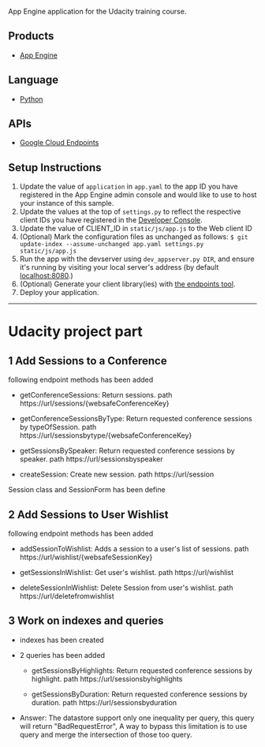 App Engine application for the Udacity training course.

## Products
- [App Engine][1]

## Language
- [Python][2]

## APIs
- [Google Cloud Endpoints][3]

## Setup Instructions
1. Update the value of `application` in `app.yaml` to the app ID you
   have registered in the App Engine admin console and would like to use to host
   your instance of this sample.
1. Update the values at the top of `settings.py` to
   reflect the respective client IDs you have registered in the
   [Developer Console][4].
1. Update the value of CLIENT_ID in `static/js/app.js` to the Web client ID
1. (Optional) Mark the configuration files as unchanged as follows:
   `$ git update-index --assume-unchanged app.yaml settings.py static/js/app.js`
1. Run the app with the devserver using `dev_appserver.py DIR`, and ensure it's running by visiting your local server's address (by default [localhost:8080][5].)
1. (Optional) Generate your client library(ies) with [the endpoints tool][6].
1. Deploy your application.


[1]: https://developers.google.com/appengine
[2]: http://python.org
[3]: https://developers.google.com/appengine/docs/python/endpoints/
[4]: https://console.developers.google.com/
[5]: https://localhost:8080/
[6]: https://developers.google.com/appengine/docs/python/endpoints/endpoints_tool

---------------------------------------------------------------------------------

# Udacity project part

## 1 Add Sessions to a Conference

following endpoint methods has been added
- getConferenceSessions:
	Return sessions.
	path https://url/sessions/{websafeConferenceKey}

- getConferenceSessionsByType:
	Return requested conference sessions by typeOfSession.
	path https://url/sessionsbytype/{websafeConferenceKey}

- getSessionsBySpeaker:
	Return requested conference sessions by speaker.
	path https://url/sessionsbyspeaker

- createSession:
	Create new session.
	path https://url/session

Session class and SessionForm has been define

## 2 Add Sessions to User Wishlist

following endpoint methods has been added
- addSessionToWishlist:
	Adds a session to a user's list of sessions.
	path https://url/wishlist/{websafeSessionKey}

- getSessionsInWishlist:
	Get user's wishlist.
	path https://url/wishlist

- deleteSessionInWishlist:
	Delete Session from user's wishlist.
	path https://url/deletefromwishlist

## 3 Work on indexes and queries
- indexes has been created

- 2 queries has been added
	- getSessionsByHighlights:
		Return requested conference sessions by highlight.
		path https://url/sessionsbyhighlights

	- getSessionsByDuration:
		Return requested conference sessions by duration.
		path https://url/sessionsbyduration

- Answer: The datastore support only one inequality per query, this query will return "BadRequestError", A way to bypass this limitation is to use query and merge the intersection of those too query.


